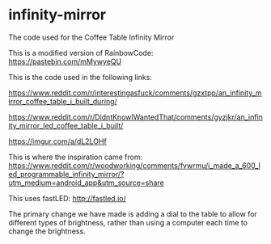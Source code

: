 # infinity-mirror
The code used for the Coffee Table Infinity Mirror

This is a modified version of RainbowCode:
https://pastebin.com/mMywyeQU

This is the code used in the following links:

https://www.reddit.com/r/interestingasfuck/comments/gzxtpp/an_infinity_mirror_coffee_table_i_built_during/ 

https://www.reddit.com/r/DidntKnowIWantedThat/comments/gyzjkr/an_infinity_mirror_led_coffee_table_i_built/ 

https://imgur.com/a/dL2LOHf

This is where the inspiration came from:
https://www.reddit.com/r/woodworking/comments/fvwrmu/i_made_a_600_led_programmable_infinity_mirror/?utm_medium=android_app&utm_source=share

This uses fastLED:
http://fastled.io/

The primary change we have made is adding a dial to the table to allow for different types of brightness, rather than using a computer each time to change the brightness.
